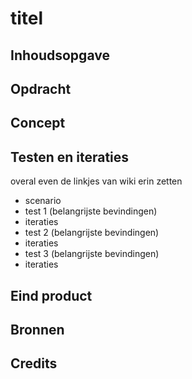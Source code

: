 # titel

## Inhoudsopgave

## Opdracht

## Concept

## Testen en iteraties
overal even de linkjes van wiki erin zetten

- scenario
- test 1 (belangrijste bevindingen)
- iteraties
- test 2 (belangrijste bevindingen)
- iteraties
- test 3 (belangrijste bevindingen)
- iteraties

## Eind product

## Bronnen

## Credits
